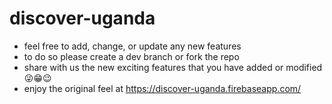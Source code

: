 # discover-uganda
- feel free to add, change, or update any new features
- to do so please create a dev branch or fork the repo
- share with us the new exciting features that you have added or modified 😜😁😉
- enjoy the original feel at https://discover-uganda.firebaseapp.com/
